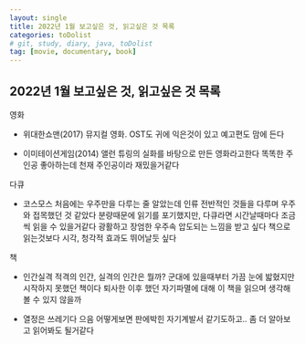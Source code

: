 ```yaml
---
layout: single
title: 2022년 1월 보고싶은 것, 읽고싶은 것 목록
categories: toDolist
# git, study, diary, java, toDolist
tag: [movie, documentary, book] 
---
```


## 2022년 1월 보고싶은 것, 읽고싶은 것 목록

영화
- 위대한쇼맨(2017)
뮤지컬 영화. OST도 귀에 익은것이 있고 예고편도 맘에 든다

- 이미테이션게임(2014)
앨런 튜링의 실화를 바탕으로 만든 영화라고한다
똑똑한 주인공 좋아하는데 천재 주인공이라 재밌을거같다



다큐
- 코스모스
처음에는 우주만을 다루는 줄 알았는데
인류 전반적인 것들을 다루며 우주와 접목했던 것 같았다
분량때문에 읽기를 포기했지만, 다큐라면 시간날때마다 조금씩 읽을 수 있을거같다
광활하고 장엄한 우주속 압도되는 느낌을 받고 싶다
책으로 읽는것보다 시각, 청각적 효과도 뛰어날듯 싶다



책
- 인간실격 
적격의 인간, 실격의 인간은 뭘까?
군대에 있을때부터 가끔 눈에 밟혔지만 시작하지 못했던 책이다
퇴사한 이후 했던 자기파멸에 대해
이 책을 읽으며 생각해볼 수 있지 않을까

- 열정은 쓰레기다
으음 어떻게보면 판에박힌 자기계발서 같기도하고.. 좀 더 알아보고 읽어봐도 될거같다